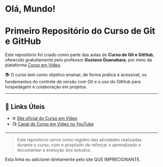 # Olá, Mundo!

# Primeiro Repositório do Curso de Git e GitHub

Este repositório foi criado como parte das aulas do **Curso de Git e GitHub**, oferecido gratuitamente pelo professor **Gustavo Guanabara**, por meio da plataforma [Curso em Vídeo](https://www.cursoemvideo.com).

📚 O curso tem como objetivo ensinar, de forma prática e acessível, os fundamentos do controle de versão com Git e o uso do GitHub para hospedagem e colaboração em projetos.

---

## 🔗 Links Úteis

- 🌐 [Site oficial do Curso em Vídeo](https://www.cursoemvideo.com)  
- 📺 [Canal do Curso em Vídeo no YouTube](https://www.youtube.com/c/CursoemVídeo)

---

> Este repositório serve como registro das atividades realizadas durante o curso, com o propósito de reforçar o aprendizado e documentar a evolução dos estudos.

Esta linha eu adicionei diretamente pelo site QUE IMPRECIONANTE.
